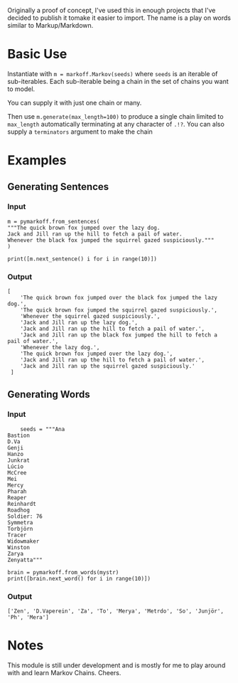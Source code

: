 Originally a proof of concept, I've used this in enough projects that I've decided to publish it tomake it easier to import.
The name is a play on words similar to Markup/Markdown.

# Basic Use #

Instantiate with `m = markoff.Markov(seeds)` where `seeds` is an iterable of sub-iterables. Each sub-iterable being a chain in the set of chains you want to model.

You can supply it with just one chain or many.

Then use `m.generate(max_length=100)` to produce a single chain limited to `max_length` automatically terminating at any character of `.!?`.
You can also supply a `terminators` argument to make the chain

# Examples #

## Generating Sentences ##

### Input ###

```
m = pymarkoff.from_sentences(
"""The quick brown fox jumped over the lazy dog.
Jack and Jill ran up the hill to fetch a pail of water.
Whenever the black fox jumped the squirrel gazed suspiciously."""
)

print([m.next_sentence() i for i in range(10)])
```

### Output ###


```
[
	'The quick brown fox jumped over the black fox jumped the lazy dog.',
	'The quick brown fox jumped the squirrel gazed suspiciously.',
	'Whenever the squirrel gazed suspiciously.',
	'Jack and Jill ran up the lazy dog.',
	'Jack and Jill ran up the hill to fetch a pail of water.',
	'Jack and Jill ran up the black fox jumped the hill to fetch a pail of water.',
	'Whenever the lazy dog.',
	'The quick brown fox jumped over the lazy dog.',
	'Jack and Jill ran up the hill to fetch a pail of water.',
	'Jack and Jill ran up the squirrel gazed suspiciously.'
 ]
```

## Generating Words ##

### Input ###

```
    seeds = """Ana
Bastion
D.Va
Genji
Hanzo
Junkrat
Lúcio
McCree
Mei
Mercy
Pharah
Reaper
Reinhardt
Roadhog
Soldier: 76
Symmetra
Torbjörn
Tracer
Widowmaker
Winston
Zarya
Zenyatta"""

brain = pymarkoff.from_words(mystr)
print([brain.next_word() for i in range(10)])

```

### Output ###

```
['Zen', 'D.Vaperein', 'Za', 'To', 'Merya', 'Metrdo', 'So', 'Junjör', 'Ph', 'Mera']
```


# Notes #

This module is still under development and is mostly for me to play around with and learn Markov Chains. Cheers.